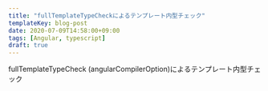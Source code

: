 ```yaml
---
title: "fullTemplateTypeCheckによるテンプレート内型チェック"
templateKey: blog-post
date: 2020-07-09T14:58:00+09:00
tags: [Angular, typescript]
draft: true
---
```


fullTemplateTypeCheck (angularCompilerOption)によるテンプレート内型チェック
